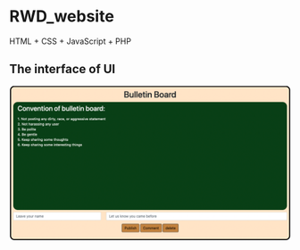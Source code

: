 # RWD_website
HTML + CSS + JavaScript + PHP

## The interface of UI
![image](https://github.com/Tony-Yao-Ru/RWD_website/blob/main/Screen%20Shot%202022-06-10%20at%208.40.35%20PM.png)
